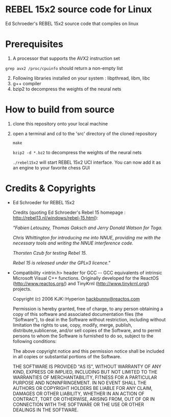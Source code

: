# REBEL 15x2 source code for Linux
Ed Schroeder's REBEL 15x2 source code that compiles on linux

# Prerequisites
1. A processor that supports the AVX2 instruction set

  `grep avx2 /proc/cpuinfo` should return a non-empty list

2. Following libraries installed on your system : libpthread, libm, libc
3. g++ compiler
4. bzip2 to decompress the weights of the neural nets

# How to build from source
1. clone this repository onto your local machine

2. open a terminal and cd to the 'src' directory of the cloned repository
   
   `make`
   
   `bzip2 -d *.bz2` to decompress the weights of the neural nets
   
   `./rebel15x2` will start REBEL 15x2 UCI interface. You can now add it as an engine to your favorite chess GUI

# Credits & Copyrights
- Ed Schroeder for REBEL 15x2

  Credits (quoting Ed Schroeder's Rebel 15 homepage : http://rebel13.nl/windows/rebel-15.html):
    
  _"Fabien Letouzey, Thomas Gaksch and Jerry Donald Watson for Toga._
    
  _Chris Whittington for introducing me into NNUE, providing me with the necessary tools and writing the NNUE interference code._
   
  _Thorsten Czub for testing Rebel 15._

  _Rebel 15 is released under the GPLv3 licence."_

- Compatibility <intrin.h> header for GCC -- GCC equivalents of intrinsic Microsoft Visual C++ functions. Originally developed for the ReactOS (<http://www.reactos.org/>) and TinyKrnl (<http://www.tinykrnl.org/>) projects.

  Copyright (c) 2006 KJK::Hyperion <hackbunny@reactos.com>

  Permission is hereby granted, free of charge, to any person obtaining a copy of this software and associated documentation files (the "Software"), to deal in the Software without restriction, including without limitation the rights to use, copy, modify, merge, publish, distribute,sublicense, and/or sell copies of the Software, and to permit persons to whom the Software is furnished to do so, subject to the following conditions:

  The above copyright notice and this permission notice shall be included in all copies or substantial portions of the Software.
  
  THE SOFTWARE IS PROVIDED "AS IS", WITHOUT WARRANTY OF ANY KIND, EXPRESS OR IMPLIED, INCLUDING BUT NOT LIMITED TO THE WARRANTIES OF MERCHANTABILITY,       FITNESS FOR A PARTICULAR PURPOSE AND NONINFRINGEMENT. IN NO EVENT SHALL THE AUTHORS OR COPYRIGHT HOLDERS BE LIABLE FOR ANY CLAIM, DAMAGES OR OTHER        LIABILITY, WHETHER IN AN ACTION OF CONTRACT, TORT OR OTHERWISE, ARISING FROM, OUT OF OR IN CONNECTION WITH THE SOFTWARE OR THE USE OR OTHER DEALINGS IN THE SOFTWARE.
   
